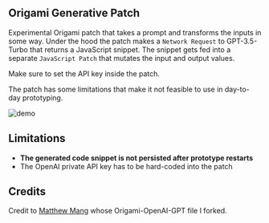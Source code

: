 ## Origami Generative Patch

Experimental Origami patch that takes a prompt and transforms the inputs in some way. Under the hood the patch makes a `Network Request` to GPT-3.5-Turbo that returns a JavaScript snippet. The snippet gets fed into a separate `JavaScript Patch` that mutates the input and output values.

Make sure to set the API key inside the patch.

The patch has some limitations that make it not feasible to use in day-to-day prototyping.

![demo](https://github.com/alexwidua/origami-generative-patch/assets/12382286/f8b00554-1862-4633-98d0-8b7330bb2306)

## Limitations

- **The generated code snippet is not persisted after prototype restarts**
- The OpenAI private API key has to be hard-coded into the patch

## Credits

Credit to [Matthew Mang](https://www.matthewmang.com/) whose Origami-OpenAI-GPT file I forked.
